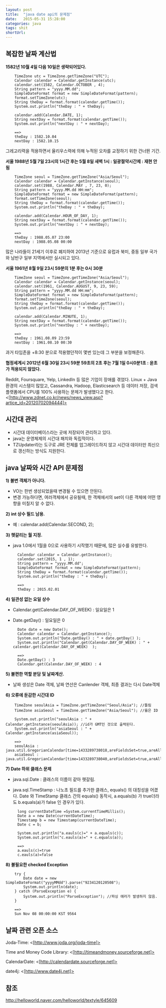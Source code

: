 ```yaml
---
layout: post
title:  "java date api의 문제점"
date:   2015-05-31 15:28:00
categories: java
tags: shit
shortUrl: 
---
```



복잡한 날짜 계산법
---------------- 

__1582년 10월 4일 다음 10일은 생략되어있다.__


		TimeZone utc = TimeZone.getTimeZone("UTC");
		Calendar calendar = Calendar.getInstance(utc);
		calendar.set(1582, Calendar.OCTOBER , 4);
		String pattern = "yyyy.MM.dd";
		SimpleDateFormat format = new SimpleDateFormat(pattern);
		format.setTimeZone(utc);
		String theDay = format.format(calendar.getTime());
		System.out.println("theDay : " + theDay);

		calendar.add(Calendar.DATE, 1);
		String nextDay = format.format(calendar.getTime());
		System.out.println("nextDay : " + nextDay);

		==>
		theDay : 1582.10.04
		nextDay : 1582.10.15


그레고리력을 적용하면서 율리우스력에 의해 누적된 오차를 교정하기 위한 건너뛴 기간.


__서울 1988년 5월 7일 23시의 1시간 후는 5월 8일 새벽 1시 : 일광절약시간제 : 재현 안됨__


		TimeZone seoul = TimeZone.getTimeZone("Asia/Seoul");
		Calendar calendar = Calendar.getInstance(seoul);
		calendar.set(1988, Calendar.MAY , 7, 23, 0);
		String pattern = "yyyy.MM.dd HH:mm";
		SimpleDateFormat format = new SimpleDateFormat(pattern);
		format.setTimeZone(seoul);
		String theDay = format.format(calendar.getTime());
		System.out.println("theDay : " + theDay);

		calendar.add(Calendar.HOUR_OF_DAY, 1);
		String nextDay = format.format(calendar.getTime());
		System.out.println("nextDay : " + nextDay);

		==>
		theDay : 1988.05.07 23:00
		nextDay : 1988.05.08 00:00


많은 나라들이 21세기 이후로 폐지하여 2013년 기준으로 유럽과 북미, 중동 일부 국가와 남반구 일부 지역에서만 실시되고 있다.


__서울 1961년 8월 9일 23시 59분의 1분 후는 0시 30분__


		TimeZone seoul = TimeZone.getTimeZone("Asia/Seoul");
		Calendar calendar = Calendar.getInstance(seoul);
		calendar.set(1961, Calendar.AUGUST, 9, 23, 59);
		String pattern = "yyyy.MM.dd HH:mm";
		SimpleDateFormat format = new SimpleDateFormat(pattern);
		format.setTimeZone(seoul);
		String theDay = format.format(calendar.getTime());
		System.out.println("theDay : " + theDay);

		calendar.add(Calendar.MINUTE, 1);
		String nextDay = format.format(calendar.getTime());
		System.out.println("nextDay : " + nextDay);

		==>
		theDay : 1961.08.09 23:59
		nextDay : 1961.08.10 00:30


과거 타임존을 \+8:30 분으로 적용했던적이 몇번 있는데 그 부분을 보정해준다.



__협정세계시 2012년 6월 30일 23시 59분 59초의 2초 후는 7월 1일 0시0분1초 : 윤초가 적용되지 않았다.__

Reddit, Foursquare, Yelp, LinkedIn 등 많은 기업이 장애를 겪었다. Linux + Java 환경의 시스템이 많았고, Cassandra, Hadoop, Elasticsearch 등 데이터 저장, 검색 플랫폼에서  CPU를 100% 사용하는 문제가 발생했다고 한다. <[http://www.zdnet.co.kr/news/news_view.asp?artice_id=20120702094444]>

시간대 관리
---------------- 

* 시간대 데이터베이스라는 곳에 저장되어 관리하고 있다.
* java는 운영체제의 시간대 패치와 독립적이다.
* TZUpdater라는 도구로 JRE 전체를 업그레이드하지 않고 시간대 데이터만 최신으로 갱신하는 방식도 지원한다.


java 날짜와 시간 API 문제점
---------------- 

__1) 불변 객체가 아니다.__

* VO는 한번 생성되었을때 변경될 수 있으면 안된다.
* 변경 가능하다면, 여러객체에서 공유될때, 한 객체에서의 set이 다른 객체에 어떤 영향을 미칠지 알 수 없다.


__2) int 상수 필드 남용.__

* 예 : calendar.add(Calendar.SECOND, 2);

__3) 헷갈리는 월 지정.__

* java 1.0에서 1월을 0으로 사용하기 시작했기 때문에, 많은 실수를 유발한다.


		Calendar calendar = Calendar.getInstance();
		calendar.set(2015, 1 , 1);
		String pattern = "yyyy.MM.dd";
		SimpleDateFormat format = new SimpleDateFormat(pattern);
		String theDay = format.format(calendar.getTime());
		System.out.println("theDay : " + theDay);

		==>
		theDay : 2015.02.01


__4) 일관성 없는 요일 상수__

* Calendar.get(Calendar.DAY_OF_WEEK) : 일요일은 1
* Date.getDay() : 일요일은 0


		Date date = new Date();
		Calendar calendar = Calendar.getInstance();
		System.out.println("Date.getDay() : " + date.getDay() );
		System.out.println("Calendar.get(Calendar.DAY_OF_WEEK) : " + calendar.get(Calendar.DAY_OF_WEEK)  );

		==>
		Date.getDay() : 3
		Calendar.get(Calendar.DAY_OF_WEEK) : 4


__5) 불편한 역할 분담 및 날짜계산.__

* 날짜 생성은 Date 객체, 날짜 연산은 Canlender 객체, 최종 결과는 다시 Date객체

__6) 오류에 둔감한 시간대 ID__


		TimeZone seoulAsia = TimeZone.getTimeZone("Seoul/Asia"); //틀림
		TimeZone asiaSeoul = TimeZone.getTimeZone("Asia/Seoul"); //옳은 ID

		System.out.println("seoulAsia : " + Calendar.getInstance(seoulAsia)); //id가 GMT인 것으로 출력된다.
		System.out.println("asiaSeoul : " + Calendar.getInstance(asiaSeoul));

		==>
		seoulAsia : java.util.GregorianCalendar[time=1433289738018,areFieldsSet=true,areAllFieldsSet=true,lenient=true,zone=sun.util.calendar.ZoneInfo[id="GMT",offset=0,dstSavings=0,useDaylight=false,transitions=0,lastRule=null],firstDayOfWeek=1,minimalDaysInFirstWeek=1,ERA=1,YEAR=2015,MONTH=5,WEEK_OF_YEAR=23,WEEK_OF_MONTH=1,DAY_OF_MONTH=3,DAY_OF_YEAR=154,DAY_OF_WEEK=4,DAY_OF_WEEK_IN_MONTH=1,AM_PM=0,HOUR=0,HOUR_OF_DAY=0,MINUTE=2,SECOND=18,MILLISECOND=18,ZONE_OFFSET=0,DST_OFFSET=0]
		asiaSeoul : java.util.GregorianCalendar[time=1433289738040,areFieldsSet=true,areAllFieldsSet=true,lenient=true,zone=sun.util.calendar.ZoneInfo[id="Asia/Seoul",offset=32400000,dstSavings=0,useDaylight=false,transitions=22,lastRule=null],firstDayOfWeek=1,minimalDaysInFirstWeek=1,ERA=1,YEAR=2015,MONTH=5,WEEK_OF_YEAR=23,WEEK_OF_MONTH=1,DAY_OF_MONTH=3,DAY_OF_YEAR=154,DAY_OF_WEEK=4,DAY_OF_WEEK_IN_MONTH=1,AM_PM=0,HOUR=9,HOUR_OF_DAY=9,MINUTE=2,SECOND=18,MILLISECOND=40,ZONE_OFFSET=32400000,DST_OFFSET=0]

__7) Date 하위 클래스 문제__

* java.sql.Date : 클래스의 이름이 같아 헷갈림.
* java.sql.TimeStamp : 나노초 필드를 추가한 클래스, equals() 의 대칭성을 어겼다. Date 와 TimeStamp 클래스 간의 equals() 동작시, a.equals(b) 가 true더라도 b.equals(a)가 false 인 경우가 있다.


		long currentDateTime =System.currentTimeMillis();
		Date a = new Date(currentDateTime);
		Timestamp b = new Timestamp(currentDateTime);
		Date c = b;

		System.out.println("a.eauls(c)=" + a.equals(c));
		System.out.println("c.eauls(a)=" + c.equals(a));

		==>
		a.eauls(c)=true
		c.eauls(a)=false


__8) 불필요한 checked Exception__


		try {
			Date date = new SimpleDateFormat("yyyyMMdd").parse("9234120120508");
			System.out.println(date);
		} catch (ParseException e) {
			System.out.println("ParseException"); //파싱 에러가 발생하지 않음.
		}

		==>
		Sun Nov 08 00:00:00 KST 9564



날짜 관련 오픈 소스
---------------- 

Joda-Time: <[http://www.joda.org/joda-time]>

Time and Money Code Library: <[http://timeandmoney.sourceforge.net]>

CalendarDate: <[http://calendardate.sourceforge.net]>

date4j: <[http://www.date4j.net]>



참조
---------------- 
<http://helloworld.naver.com/helloworld/textyle/645609>